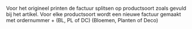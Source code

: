 Voor het origineel printen de factuur splitsen op productsoort zoals gevuld bij het artikel. Voor elke productsoort wordt een nieuwe factuur gemaakt met ordernummer + (BL, PL of DC) (Bloemen, Planten of Deco)